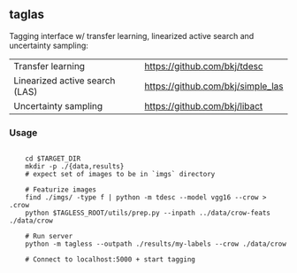 ## taglas

Tagging interface w/ transfer learning, linearized active search and uncertainty sampling:

|                   |                              | 
| ----------------- | ---------------------------- |
| Transfer learning | https://github.com/bkj/tdesc |
| Linearized active search (LAS) |  https://github.com/bkj/simple_las | 
| Uncertainty sampling | https://github.com/bkj/libact | 

### Usage

```

    cd $TARGET_DIR
    mkdir -p ./{data,results}
    # expect set of images to be in `imgs` directory
    
    # Featurize images
    find ./imgs/ -type f | python -m tdesc --model vgg16 --crow > .crow
    python $TAGLESS_ROOT/utils/prep.py --inpath ../data/crow-feats ./data/crow
    
    # Run server
    python -m tagless --outpath ./results/my-labels --crow ./data/crow
    
    # Connect to localhost:5000 + start tagging
```
